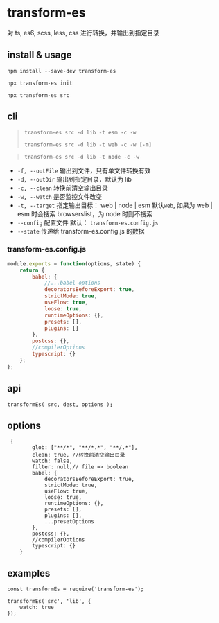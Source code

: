 # transform-es

对 ts, es6, scss, less, css 进行转换，并输出到指定目录

## install & usage

`npm install --save-dev transform-es`

`npx transform-es init`

`npx transform-es src`

## cli

> `transform-es src -d lib -t esm -c -w`
>
> `transform-es src -d lib -t web -c -w [-m]`

> `transform-es src -d lib -t node -c -w`

-   `-f, --outFile` 输出到文件，只有单文件转换有效
-   `-d, --outDir` 输出到指定目录，默认为 lib
-   `-c, --clean` 转换前清空输出目录
-   `-w, --watch` 是否监控文件改变
-   `-t, --target` 指定输出目标： web | node | esm 默认`web`, 如果为 web | esm 时会搜索 browserslist，为 node 时则不搜索
-   `--config` 配置文件 默认： `transform-es.config.js`
-   `--state` 传递给 transform-es.config.js 的数据

### transform-es.config.js

```js
module.exports = function(options, state) {
    return {
        babel: {
            //...babel options
            decoratorsBeforeExport: true,
            strictMode: true,
            useFlow: true,
            loose: true,
            runtimeOptions: {},
            presets: [],
            plugins: []
        },
        postcss: {},
        //compilerOptions
        typescript: {}
    };
};
```

## api

```
transformEs( src, dest, options );
```

## options

```
 {
        glob: ["**/*", "**/*.*", "**/.*"],
        clean: true, //转换前清空输出目录
        watch: false,
        filter: null,// file => boolean
        babel: {
            decoratorsBeforeExport: true,
            strictMode: true,
            useFlow: true,
            loose: true,
            runtimeOptions: {},
            presets: [],
            plugins: [],
            ...presetOptions
        },
        postcss: {},
        //compilerOptions
        typescript: {}
    }
```

## examples

```
const transformEs = require('transform-es');

transformEs('src', 'lib', {
    watch: true
});

```
